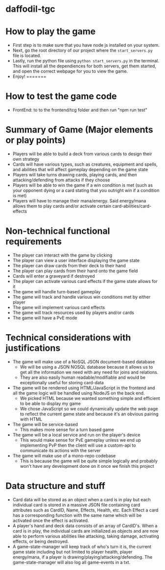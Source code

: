 # daffodil-tgc


# How to play the game
- First step is to make sure that you have node js installed on your system.
- Next, go the root directory of our project where the ```start_servers.py``` file is located.
- Lastly, run the python file using ```python start_servers.py``` in the terminal. This will install all the dependiences for both servers, get them started, and open the correct webpage for you to view the game.
- Enjoy!
=======

# How to test the game code
- FrontEnd: to to the frontend/tcg folder and then run "npm run test"

# Summary of Game (Major elements or play points)

- Players will be able to build a deck from various cards to design their own strategy
- Cards will have various types, such as creatures, equipment and spells, and abilities that will affect gameplay depending on the game state
- Players will take turns drawing cards, playing cards, and then attacking/defending from attacks if they choose
- Players will be able to win the game if a win condition is met (such as your opponent dying or a card stating that you outright win if a condition is met)
- Players will have to manage their mana/energy. Said energy/mana allows them to play cards and/or activate certain card-abilities/card-effects

# Non-technical functional requirements

- The player can interact with the game by clicking
- The player can view a user interface displaying the game state
- The player can draw cards from their deck to their hand
- The player can play cards from their hand onto the game field
- Cards will enter a graveyard if destroyed
- The player can activate various card effects if the game state allows for it
- The game will handle turn-based gameplay
- The game will track and handle various win conditions met by either player
- The game will implement various card effects
- The game will track resources used by players and/or cards
- The game will have a PvE mode

# Technical considerations with justifications

- The game will make use of a NoSQL JSON document-based database
  - We will be using a JSON NOSQL database because it allows us to get all the information we need with any need for joins and relations.
  - They are also easily human readable/modifiable and would be exceptionally useful for storing card-data
- The game will be rendered using HTML/JavaScript in the frontend and all the game logic will be handled using NodeJS on the back end.
  - We picked HTML because we wanted something simple and efficient to be able to display my game
  - We chose JavaScript so we could dynamically update the web page to reflect the current game state and because it's an obvious pairing with HTML
- The game will be service-based
  - This makes more sense for a turn based game
- The game will be a local service and run on the player's device
  - This would make sense for PvE gameplay unless we end up implementing PvP then the client will use a custom-api to communicate its actions with the server
- The game will make use of a mono-repo codebase
  - This is because the game will be quite simple logically and probably won't have any development done on it once we finish this project


# Data structure and stuff

- Card data will be stored as an object when a card is in play but each individual card is stored in a massive JSON file containing card attributes such as CardID, Name, Effects, Health, etc. Each Effect a card has a corresponding function with the same name which will be activated once the effect is activated.
- A player's hand and deck data consists of an array of CardID's. When a card is in play, the individual cards are initialized as objects and are now able to perform various abilities like attacking, taking damage, activating effects, or being destroyed.
- A game-state-manager will keep track of who's turn it is, the current game state including but not limited to player health, player energy/mana, if a player is drawing/playing/attacking/defending. The game-state-manager will also log all game-events in a txt.
